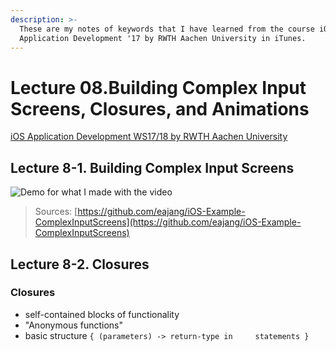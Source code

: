 ```yaml
---
description: >-
  These are my notes of keywords that I have learned from the course iOS
  Application Development '17 by RWTH Aachen University in iTunes.
---
```


# Lecture 08.Building Complex Input Screens, Closures, and Animations

 [iOS Application Development WS17/18 by RWTH Aachen University](https://itunes.apple.com/jm/course/ios-application-development-ws17-18/id1288558355)​

## Lecture 8-1. Building Complex Input Screens

![Demo for what I made with the video](../../.gitbook/assets/screencast-2019-09-17-17-14-13.gif)

> Sources: [https://github.com/eajang/iOS-Example-ComplexInputScreens](https://github.com/eajang/iOS-Example-ComplexInputScreens)

## Lecture 8-2. Closures

### Closures

* self-contained blocks of functionality
* "Anonymous functions"
* basic structure `{ (parameters) -> return-type in     statements }`


